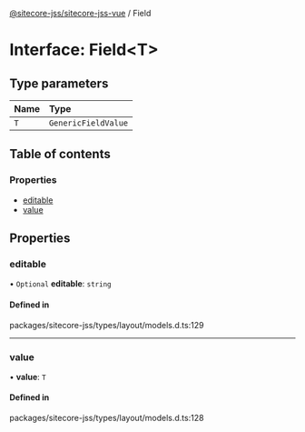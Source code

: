 [@sitecore-jss/sitecore-jss-vue](../README.md) / Field

# Interface: Field\<T\>

## Type parameters

| Name | Type |
| :------ | :------ |
| `T` | `GenericFieldValue` |

## Table of contents

### Properties

- [editable](Field.md#editable)
- [value](Field.md#value)

## Properties

### editable

• `Optional` **editable**: `string`

#### Defined in

packages/sitecore-jss/types/layout/models.d.ts:129

___

### value

• **value**: `T`

#### Defined in

packages/sitecore-jss/types/layout/models.d.ts:128
